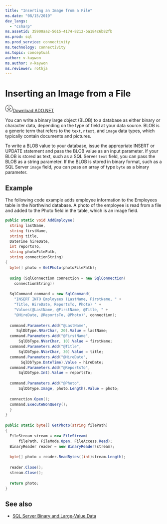 ```yaml
---
title: "Inserting an Image from a File"
ms.date: "08/15/2019"
dev_langs: 
  - "csharp"
ms.assetid: 35900aa2-5615-4174-8212-ba184c6b82fb
ms.prod: sql
ms.prod_service: connectivity
ms.technology: connectivity
ms.topic: conceptual
author: v-kaywon
ms.author: v-kaywon
ms.reviewer: rothja
---
```

# Inserting an Image from a File

![Download-DownArrow-Circled](../../../ssdt/media/download.png)[Download ADO.NET](../../sql-connection-libraries.md#anchor-20-drivers-relational-access)

You can write a binary large object (BLOB) to a database as either binary or character data, depending on the type of field at your data source. BLOB is a generic term that refers to the `text`, `ntext`, and `image` data types, which typically contain documents and pictures.  
  
To write a BLOB value to your database, issue the appropriate INSERT or UPDATE statement and pass the BLOB value as an input parameter. If your BLOB is stored as text, such as a SQL Server `text` field, you can pass the BLOB as a string parameter. If the BLOB is stored in binary format, such as a SQL Server `image` field, you can pass an array of type `byte` as a binary parameter.
  
## Example  
The following code example adds employee information to the Employees table in the Northwind database. A photo of the employee is read from a file and added to the Photo field in the table, which is an image field.  
  
```csharp  
public static void AddEmployee(  
  string lastName,   
  string firstName,   
  string title,   
  DateTime hireDate,   
  int reportsTo,   
  string photoFilePath,   
  string connectionString)  
{  
  byte[] photo = GetPhoto(photoFilePath);  
  
  using (SqlConnection connection = new SqlConnection(  
    connectionString))  
  
  SqlCommand command = new SqlCommand(  
    "INSERT INTO Employees (LastName, FirstName, " +  
    "Title, HireDate, ReportsTo, Photo) " +  
    "Values(@LastName, @FirstName, @Title, " +  
    "@HireDate, @ReportsTo, @Photo)", connection);   
  
  command.Parameters.Add("@LastName",    
     SqlDbType.NVarChar, 20).Value = lastName;  
  command.Parameters.Add("@FirstName",   
      SqlDbType.NVarChar, 10).Value = firstName;  
  command.Parameters.Add("@Title",       
      SqlDbType.NVarChar, 30).Value = title;  
  command.Parameters.Add("@HireDate",   
       SqlDbType.DateTime).Value = hireDate;  
  command.Parameters.Add("@ReportsTo",   
      SqlDbType.Int).Value = reportsTo;  
  
  command.Parameters.Add("@Photo",  
      SqlDbType.Image, photo.Length).Value = photo;  
  
  connection.Open();  
  command.ExecuteNonQuery();  
  }  
}  
  
public static byte[] GetPhoto(string filePath)  
{  
  FileStream stream = new FileStream(  
      filePath, FileMode.Open, FileAccess.Read);  
  BinaryReader reader = new BinaryReader(stream);  
  
  byte[] photo = reader.ReadBytes((int)stream.Length);  
  
  reader.Close();  
  stream.Close();  
  
  return photo;  
}  
```  
  
## See also

- [SQL Server Binary and Large-Value Data](sql-server-binary-and-large-value-data.md)

